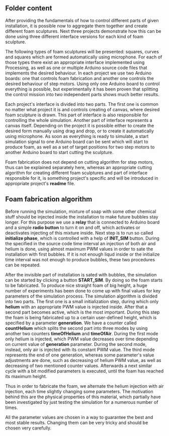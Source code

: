 ## Folder content

After providing the fundamentals of how to control different parts of given installation, it is possible now to aggregate them together and create different foam sculptures. Next three projects demonstrate how this can be done using three different interface versions for each kind of foam sculpture.

The following types of foam sculptures will be presented: squares, curves and squares which are formed automatically using microphone. For each of those types there exist an appropriate interface implemented using Processing, as well as one or multiple Arduino source code files that implements the desired behaviour. In each project we use two Arduino boards: one that controls foam fabrication and another one controls the desired behaviour of step motors. Using only one Arduino board to control everything is possible, but experimentally it has been proven that splitting the control mission into two independent parts shows much better results. 

Each project's interface is divided into two parts. The first one is common no matter what project it is and controls creating of canvas, where desired foam sculpture is drawn. This part of interface is also responsible for controlling the whole simulation. Another part of interface represents a canvas itself. Depending on the project it is possible either to create the desired form manually using drag and drop, or to create it automatically using microphone. As soon as everything is ready to simulate, a start simulation signal to one Arduino board can be sent which will start to produce foam, as well as a set of target positions for two step motors to another Arduino board to start cutting the sculpture.

Foam fabrication does not depend on cutting algorithm for step motors, thus can be explained separately here, whereas
an appropriate cutting algorithm for creating different foam sculptures and part of interface responsible for it, 
is something project's specific and will be introduced in appropriate project's **readme** file.

## Foam fabrication algorithm

Before running the simulation, mixture of soap with some other chemical stuff should be injected inside the installation to make future bubbles stay longer. For this purpose we use a **relay** that is connected to Arduino board and a simple **radio button** to turn it on and off, which activates or deactivates injecting of this mixture inside. Next step is to run so called **initialize phase**, which is controlled with a help of **INIT_SIM** button. During the specified in the source code time interval an injection of both air and helium is done, using almost maximum PWM values in order to sate the installation with first bubbles. If it is not enough liqud inside or the initialize time interval was not enough to produce bubbles, these two procedures can be repeated.

After the invisible part of installation is sated with bubbles, the simulation can be started by clicking a button **START_SIM**. By doing so the foam starts to be fabricated. To produce nice straight foam of big height, a huge number of experiments has been done to come up with final values for key parameters of the simulation process. The simulation algorithm is divided into two parts. The first one is a small initialization step, during which only **helium** with an appropriate PWM value is injected inside. After that a second part becomes active, which is the most important. During this step the foam is being fabricated up to a certain user-defined height, which is specified by a parameter **generation**. We have a counter called **countHelium** which splits the second part into three modes by using another two counters **timeOfHelium** and **timeOfAir**. During the first mode only helium is injected, which PWM value decreases over time depending on current value of **generation** parameter. During the second mode, instead, only air is injected with its constant PWM value. The third mode represents the end of one generation, whereas some parameter's value adjustments are done, such as decreasing of helium PWM value, as well as decreasing of two mentioned counter values. Afterwards a next similar cycle with a bit modified parameters is executed, until the foam has reached its maximum height.

Thus in order to fabricate the foam, we alternate the helium injection with air injection, each time slightly changing some parameters. The motivation behind this are the physical properties of this material, which partially have been investigated by just testing the simulation for a numerous number of times.

All the parameter values are chosen in a way to guarantee the best and most stable results. Changing them can be very tricky and should be chosen very carefully.
	

